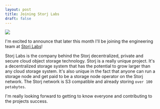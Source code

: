 ```yaml
---
layout: post
title: Joining Storj Labs
draft: false
---
```

![](https://storj.io/img/logo-blue.svg)

I'm excited to announce that later this month I'll be joining the engineering team at [Storj Labs](https://storj.io)! 

Storj Labs is the company behind the Storj decentralized, private and secure cloud object storage technology. Storj is a really unique project. It's a decentralized storage system that has the potential to grow larger than any cloud storage system. It's also unique in the fact that anyone can run a storage node and get paid to be a storage node operator on the Storj network. The Storj network is S3 compatible and already storing `over 100 petabytes`. 

I'm really looking forward to getting to know everyone and contributing to the projects success.